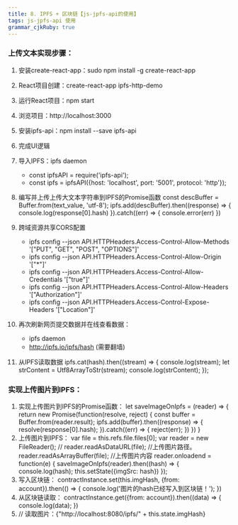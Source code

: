 ```yaml
---
title: 8. IPFS + 区块链【js-jpfs-api的使用】
tags: js-jpfs-api 使用
grammar_cjkRuby: true
---
```


### 上传文本实现步骤：
1. 安装create-react-app：sudo npm install -g create-react-app
2. React项目创建：create-react-app ipfs-http-demo
3. 运行React项目：npm start
4. 浏览项目：http://localhost:3000
5. 安装ipfs-api：npm install --save ipfs-api
6. 完成UI逻辑
7. 导入IPFS：ipfs daemon
	- const ipfsAPI = require('ipfs-api');
	- const ipfs = ipfsAPI({host: 'localhost', port: '5001', protocol: 'http'});
8. 编写并上传上传大文本字符串到IPFS的Promise函数
	  const descBuffer = Buffer.from(text_value, 'utf-8');
	  ipfs.add(descBuffer).then((response) => {
			console.log(response[0].hash)
	  }).catch((err) => {
			console.error(err)
	  })
9. 跨域资源共享CORS配置
	- ipfs config --json API.HTTPHeaders.Access-Control-Allow-Methods '["PUT", "GET", "POST", "OPTIONS"]'
	- ipfs config --json API.HTTPHeaders.Access-Control-Allow-Origin '["*"]'
	- ipfs config --json API.HTTPHeaders.Access-Control-Allow-Credentials '["true"]'
	- ipfs config --json API.HTTPHeaders.Access-Control-Allow-Headers '["Authorization"]'
	-  ipfs config --json API.HTTPHeaders.Access-Control-Expose-Headers '["Location"]'
	
10. 再次刷新网页提交数据并在线查看数据：
	- ipfs daemon
	- http://ipfs.io/ipfs/hash (需要翻墙)
11. 从IPFS读取数据
	ipfs.cat(hash).then((stream) => {
		console.log(stream);
		let strContent = Utf8ArrayToStr(stream);
		console.log(strContent);
	});
	
###  实现上传图片到IPFS：
1. 实现上传图片到IPFS的Promise函数：
	let saveImageOnIpfs = (reader) => {
	  return new Promise(function(resolve, reject) {
		const buffer = Buffer.from(reader.result);
		ipfs.add(buffer).then((response) => {
			  resolve(response[0].hash);
		}).catch((err) => {
			  reject(err);
		})
	  })
	}
2. 上传图片到IPFS：
	var file = this.refs.file.files[0];
	var reader = new FileReader();
	// reader.readAsDataURL(file); //上传图片路径。
	reader.readAsArrayBuffer(file); //上传图片内容 
	reader.onloadend = function(e) {
	saveImageOnIpfs(reader).then((hash) => {
		console.log(hash);
		this.setState({imgSrc: hash})
	});
4. 写入区块链：
	contractInstance.set(this.imgHash, {from: account}).then(() => {
		console.log('图片的hash已经写入到区块链！');
	 })
5. 从区块链读取：
	 contractInstance.get({from: account}).then((data) => {
		console.log(data);
	  })
6. // 读取图片：{"http://localhost:8080/ipfs/" + this.state.imgHash}	